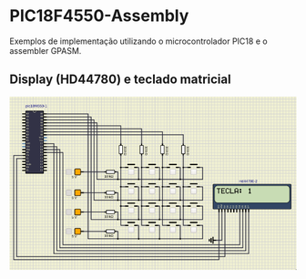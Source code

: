 # PIC18F4550-Assembly
Exemplos de implementação utilizando o microcontrolador PIC18 e o assembler GPASM.

## Display (HD44780) e teclado matricial
![Simulação Display e Teclado.](https://github.com/KaiqueZambrano/PIC18F4550-Assembly/blob/main/sim-display-teclado.png)
